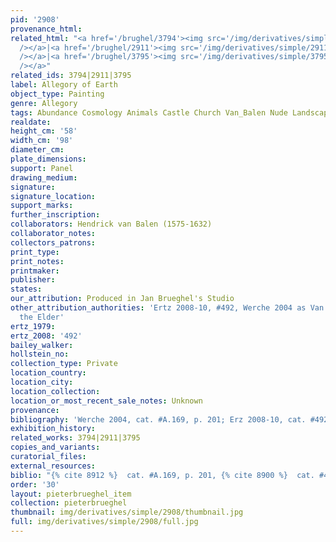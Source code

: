 ```yaml
---
pid: '2908'
provenance_html: 
related_html: "<a href='/brughel/3794'><img src='/img/derivatives/simple/3794/thumbnail.jpg'
  /></a>|<a href='/brughel/2911'><img src='/img/derivatives/simple/2911/thumbnail.jpg'
  /></a>|<a href='/brughel/3795'><img src='/img/derivatives/simple/3795/thumbnail.jpg'
  /></a>"
related_ids: 3794|2911|3795
label: Allegory of Earth
object_type: Painting
genre: Allegory
tags: Abundance Cosmology Animals Castle Church Van_Balen Nude Landscape Fruit
realdate: 
height_cm: '58'
width_cm: '98'
diameter_cm: 
plate_dimensions: 
support: Panel
drawing_medium: 
signature: 
signature_location: 
support_marks: 
further_inscription: 
collaborators: Hendrick van Balen (1575-1632)
collaborator_notes: 
collectors_patrons: 
print_type: 
print_notes: 
printmaker: 
publisher: 
states: 
our_attribution: Produced in Jan Brueghel's Studio
other_attribution_authorities: 'Ertz 2008-10, #492, Werche 2004 as Van Balen and Jan
  the Elder'
ertz_1979: 
ertz_2008: '492'
bailey_walker: 
hollstein_no: 
collection_type: Private
location_country: 
location_city: 
location_collection: 
location_or_most_recent_sale_notes: Unknown
provenance: 
bibliography: 'Werche 2004, cat. #A.169, p. 201; Erz 2008-10, cat. #492, p. 1040'
exhibition_history: 
related_works: 3794|2911|3795
copies_and_variants: 
curatorial_files: 
external_resources: 
biblio: "{% cite 8912 %}  cat. #A.169, p. 201, {% cite 8900 %}  cat. #492, p. 1040"
order: '30'
layout: pieterbrueghel_item
collection: pieterbrueghel
thumbnail: img/derivatives/simple/2908/thumbnail.jpg
full: img/derivatives/simple/2908/full.jpg
---
```

